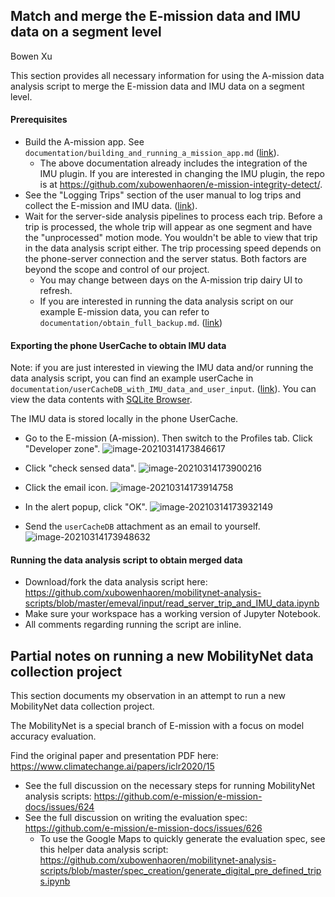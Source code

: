 ## Match and merge the E-mission data and IMU data on a segment level

Bowen Xu

This section provides all necessary information for using the A-mission data analysis script to merge the E-mission data and IMU data  on a segment level. 

#### Prerequisites

- Build the A-mission app. See `documentation/building_and_running_a_mission_app.md` ([link](https://github.com/CSE482Winter2021/NameN0tF0und/blob/main/documentation/building_and_running_a_mission_app.md)). 
  - The above documentation already includes the integration of the IMU plugin. If you are interested in changing the IMU plugin, the repo is at https://github.com/xubowenhaoren/e-mission-integrity-detect/.
- See the "Logging Trips" section of the user manual to log trips and collect the E-mission and IMU data. ([link](https://github.com/CSE482Winter2021/NameN0tF0und#user-manual)).
- Wait for the server-side analysis pipelines to process each trip. Before a trip is processed, the whole trip will appear as one segment and have the "unprocessed" motion mode. You wouldn't be able to view that trip in the data analysis script either. The trip processing speed depends on the phone-server connection and the server status. Both factors are beyond the scope and control of our project. 
  - You may change between days on the A-mission trip dairy UI to refresh.
  - If you are interested in running the data analysis script on our example E-mission data, you can refer to `documentation/obtain_full_backup.md`. ([link](https://github.com/CSE482Winter2021/NameN0tF0und/blob/main/documentation/obtain_full_backup.md))

#### Exporting the phone UserCache to obtain IMU data

Note: if you are just interested in viewing the IMU data and/or running the data analysis script, you can find an example userCache in `documentation/userCacheDB_with_IMU_data_and_user_input`. ([link](https://github.com/CSE482Winter2021/NameN0tF0und/blob/main/documentation/userCacheDB_with_IMU_data_and_user_input)). You can view the data contents with [SQLite Browser](https://sqlitebrowser.org/). 

The IMU data is stored locally in the phone UserCache. 

- Go to the E-mission (A-mission). Then switch to the Profiles tab. Click "Developer zone".
  ![image-20210314173846617](image-20210314173846617.png)
  
- Click "check sensed data".
  ![image-20210314173900216](image-20210314173900216.png)
- Click the email icon.
  ![image-20210314173914758](image-20210314173914758.png)
- In the alert popup, click "OK".
  ![image-20210314173932149](image-20210314173932149.png)
- Send the `userCacheDB` attachment as an email to yourself. 
  ![image-20210314173948632](image-20210314173948632.png)



#### Running the data analysis script to obtain merged data

- Download/fork the data analysis script here: https://github.com/xubowenhaoren/mobilitynet-analysis-scripts/blob/master/emeval/input/read_server_trip_and_IMU_data.ipynb
- Make sure your workspace has a working version of Jupyter Notebook.
- All comments regarding running the script are inline. 

## Partial notes on running a new MobilityNet data collection project

This section documents my observation in an attempt to run a new MobilityNet data collection project. 

The MobilityNet is a special branch of E-mission with a focus on model accuracy evaluation. 

Find the original paper and presentation PDF here: https://www.climatechange.ai/papers/iclr2020/15

- See the full discussion on the necessary steps for running MobilityNet analysis scripts: https://github.com/e-mission/e-mission-docs/issues/624
- See the full discussion on writing the evaluation spec: https://github.com/e-mission/e-mission-docs/issues/626
  - To use the Google Maps to quickly generate the evaluation spec, see this helper data analysis script: https://github.com/xubowenhaoren/mobilitynet-analysis-scripts/blob/master/spec_creation/generate_digital_pre_defined_trips.ipynb

